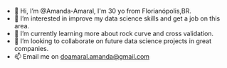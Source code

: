- 👋 Hi, I’m @Amanda-Amaral, I'm 30 yo from Florianópolis,BR.
- 👀 I’m interested in improve my data science skills and get a job on this area.
- 🌱 I’m currently learning more about rock curve and cross validation.
- 💞️ I’m looking to collaborate on future data science projects in great companies.
- 📫 Email me on doamaral.amanda@gmail.com

<!---
Amanda-Amaral/Amanda-Amaral is a ✨ special ✨ repository because its `README.md` (this file) appears on your GitHub profile.
You can click the Preview link to take a look at your changes.
--->
